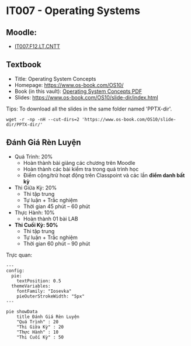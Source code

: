 # IT007 - Operating Systems

## Moodle:

- [IT007.F12.LT.CNTT](https://elearning.citd.vn/course/view.php?id=1226#section-0)

## Textbook

- Title: Operating System Concepts
- Homepage: https://www.os-book.com/OS10/
- Book (in this vault): [Operating System Concepts PDF](textbook/Operating-System-Concepts-Wiley-Global-Education.pdf)
- Slides: https://www.os-book.com/OS10/slide-dir/index.html

Tips: To download all the slides in the same folder named 'PPTX-dir'.

```shell
wget -r -np -nH --cut-dirs=2 'https://www.os-book.com/OS10/slide-dir/PPTX-dir/'
```

## Đánh Giá Rèn Luyện

- Quá Trình: 20%
    - Hoàn thành bài giảng các chương trên Moodle
    - Hoàn thành các bài kiểm tra trong quá trình học
    - Điểm cộng/trừ hoạt động trên Classpoint và các lần **điểm danh bất kỳ**
- Thi Giữa Kỳ: 20%
    - Thi tập trung
    - Tự luận + Trắc nghiệm
    - Thời gian 45 phút – 60 phút
- Thực Hành: 10%
    - Hoàn thành 01 bài LAB
- **Thi Cuối Kỳ: 50%**
    - Thi tập trung
    - Tự luận + Trắc nghiệm
    - Thời gian 60 phút – 90 phút

Trực quan:

```mermaid
---
config:
  pie:
    textPosition: 0.5
  themeVariables:
    fontFamily: "Iosevka"
    pieOuterStrokeWidth: "5px"
---

pie showData
    title Đánh Giá Rèn Luyện
    "Quá Trình" : 20
    "Thi Giữa Kỳ" : 20
    "Thực Hành" : 10
    "Thi Cuối Kỳ" : 50
```

